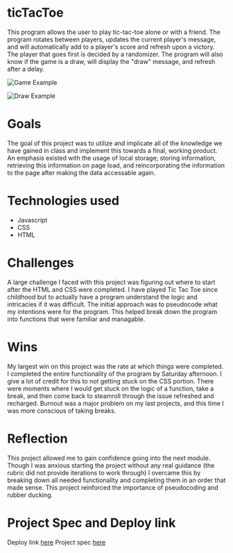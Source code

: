 # ticTacToe

This program allows the user to play tic-tac-toe alone or with a friend. The program rotates between players, updates the current player's message, and will automatically add to a player's score and refresh upon a victory. The player that goes first is decided by a randomizer. The program will also know if the game is a draw, will display the "draw" message, and refresh after a delay. 

![Game Example](https://user-images.githubusercontent.com/60856601/134785580-e0ea41d2-d24a-4ebd-aab1-db2084fe063c.png)

![Draw Example](https://user-images.githubusercontent.com/60856601/134785596-679995ba-dc25-41c0-9679-96f24e503bb2.png)

# Goals

The goal of this project was to utilize and implicate all of the knowledge we have gained in class and implement this towards a final, working product. An emphasis existed with the usage of local storage; storing information, retrieving this information on page load, and reincorporating the information to the page after making the data accessable again. 

# Technologies used

- Javascript
- CSS
- HTML

# Challenges

A large challenge I faced with this project was figuring out where to start after the HTML and CSS were completed. I have played Tic Tac Toe since childhood but to actually have a program understand the logic and intricacies if it was difficult. The initial approach was to pseudocode what my intentions were for the program. This helped break down the program into functions that were familiar and managable. 

# Wins

My largest win on this project was the rate at which things were completed. I completed the entire functionality of the program by Saturday afternoon. I give a lot of credit for this to not getting stuck on the CSS portion. There were moments where I would get stuck on the logic of a function, take a break, and then come back to steamroll through the issue refreshed and recharged. Burnout was a major problem on my last projects, and this time I was more conscious of taking breaks.

# Reflection

This project allowed me to gain confidence going into the next module. Though I was anxious starting the project without any real guidance (the rubric did not provide iterations to work through) I overcame this by breaking down all needed functionality and completing them in an order that made sense. This project reinforced the importance of pseudocoding and rubber ducking. 

# Project Spec and Deploy link

Deploy link [here](https://isleofyou.github.io/ticTacToe/)
Project spec [here](https://frontend.turing.edu/projects/module-1/tic-tac-toe-solo.html)
